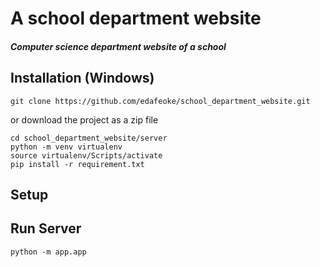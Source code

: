 #  A school department website

##### Computer science department website of a school

## Installation (Windows)

    git clone https://github.com/edafeoke/school_department_website.git

or download the project as a zip file

    cd school_department_website/server
    python -m venv virtualenv
    source virtualenv/Scripts/activate
    pip install -r requirement.txt

## Setup


## Run Server

    python -m app.app